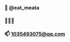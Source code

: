 ### 👋  @eat_meata
### 🌈🌈🌈
### 📫 1035493075@qq.com

<!---
sihaixiang/sihaixiang is a ✨ special ✨ repository because its `README.md` (this file) appears on your GitHub profile.
You can click the Preview link to take a look at your changes.
--->
